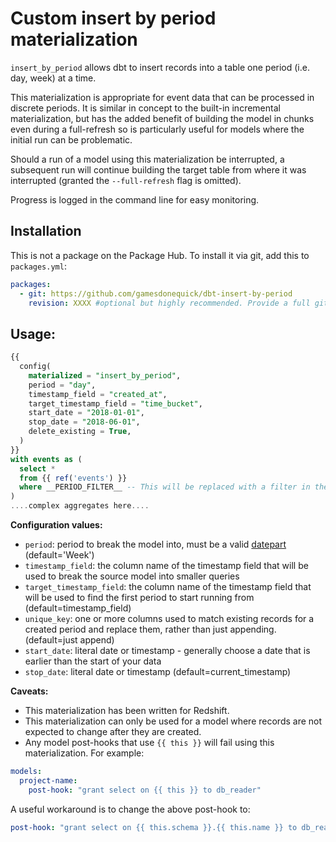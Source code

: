 # Custom insert by period materialization

`insert_by_period` allows dbt to insert records into a table one period (i.e. day, week) at a time.

This materialization is appropriate for event data that can be processed in discrete periods. It is similar in concept to the built-in incremental materialization, but has the added benefit of building the model in chunks even during a full-refresh so is particularly useful for models where the initial run can be problematic.

Should a run of a model using this materialization be interrupted, a subsequent run will continue building the target table from where it was interrupted (granted the `--full-refresh` flag is omitted).

Progress is logged in the command line for easy monitoring.

## Installation

This is not a package on the Package Hub. To install it via git, add this to `packages.yml`:

```yaml
packages:
  - git: https://github.com/gamesdonequick/dbt-insert-by-period
    revision: XXXX #optional but highly recommended. Provide a full git sha hash, e.g. 7180db61d26836b931aa6ef8ad9d70e7fb3a69fa. If not provided, uses the current HEAD.
```

## Usage:

```sql
{{
  config(
    materialized = "insert_by_period",
    period = "day",
    timestamp_field = "created_at",
    target_timestamp_field = "time_bucket",
    start_date = "2018-01-01",
    stop_date = "2018-06-01",
    delete_existing = True,
  )
}}
with events as (
  select *
  from {{ ref('events') }}
  where __PERIOD_FILTER__ -- This will be replaced with a filter in the materialization code
)
....complex aggregates here....
```

**Configuration values:**

- `period`: period to break the model into, must be a valid [datepart](https://docs.aws.amazon.com/redshift/latest/dg/r_Dateparts_for_datetime_functions.html) (default='Week')
- `timestamp_field`: the column name of the timestamp field that will be used to break the source model into smaller queries
- `target_timestamp_field`: the column name of the timestamp field that will be used to find the first period to start running from (default=timestamp_field)
- `unique_key`: one or more columns used to match existing records for a created period and replace them, rather than just appending. (default=just append)
- `start_date`: literal date or timestamp - generally choose a date that is earlier than the start of your data
- `stop_date`: literal date or timestamp (default=current_timestamp)

**Caveats:**

- This materialization has been written for Redshift.
- This materialization can only be used for a model where records are not expected to change after they are created.
- Any model post-hooks that use `{{ this }}` will fail using this materialization. For example:

```yaml
models:
  project-name:
    post-hook: "grant select on {{ this }} to db_reader"
```

A useful workaround is to change the above post-hook to:

```yaml
post-hook: "grant select on {{ this.schema }}.{{ this.name }} to db_reader"
```
